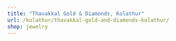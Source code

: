 ```yaml
---
title: "Thavakkal Gold & Diamonds, Kolathur"
url: /kolathur/thavakkal-gold-and-diamonds-kolathur/
shop: jewelry
---
```

